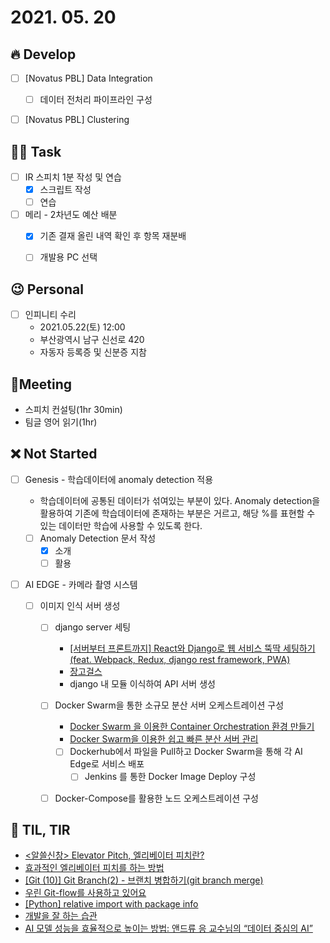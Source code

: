 # 2021. 05. 20

## 🔥 Develop

- [ ] [Novatus PBL] Data Integration
  - [ ] 데이터 전처리 파이프라인 구성
- [ ] [Novatus PBL] Clustering



##  🏳‍🌈 Task

- [ ] IR 스피치 1분 작성 및 연습
  - [x] 스크립트 작성
  - [ ] 연습
- [ ] 메리 - 2차년도 예산 배분
  - [x] 기존 결재 올린 내역 확인 후 항목 재분배
  - [ ] 개발용 PC 선택



## 😉 Personal

- [ ] 인피니티 수리
  * 2021.05.22(토) 12:00
  * 부산광역시 남구 신선로 420
  * 자동자 등록증 및 신분증 지참



## :dizzy: ​Meeting

* 스피치 컨설팅(1hr 30min)
* 팀글 영어 읽기(1hr)



## ❌ Not Started


- [ ] Genesis - 학습데이터에 anomaly detection 적용

  * 학습데이터에 공통된 데이터가 섞여있는 부분이 있다. Anomaly detection을 활용하여 기존에 학습데이터에 존재하는 부분은 거르고, 해당 %를 표현할 수 있는 데이터만 학습에 사용할 수 있도록 한다.
  - [ ] Anomaly Detection 문서 작성
    - [x] 소개
    - [ ] 활용

- [ ] AI EDGE - 카메라 촬영 시스템

  - [ ] 이미지 인식 서버 생성
    - [ ] django server 세팅
      * [[서버부터 프론트까지] React와 Django로 웹 서비스 뚝딱 세팅하기 (feat. Webpack, Redux, django rest framework, PWA)](http://milooy.github.io/TIL/Django/react-with-django-rest-framework.html#%E1%84%86%E1%85%A9%E1%86%A8%E1%84%91%E1%85%AD)
      * [장고걸스](https://tutorial.djangogirls.org/ko/django_installation/)
      * django 내 모듈 이식하여 API 서버 생성
    - [ ] Docker Swarm을 통한 소규모 분산 서버 오케스트레이션 구성
      * [Docker Swarm 을 이용한 Container Orchestration 환경 만들기](https://tech.osci.kr/2019/02/13/59736201/)
      * [Docker Swarm을 이용한 쉽고 빠른 분산 서버 관리](https://subicura.com/2017/02/25/container-orchestration-with-docker-swarm.html)
      * [ ] Dockerhub에서 파일을 Pull하고 Docker Swarm을 통해 각 AI Edge로 서비스 배포 
        * [ ] Jenkins 를 통한 Docker Image Deploy 구성
    - [ ] Docker-Compose를 활용한 노드 오케스트레이션 구성



## 📸 TIL, TIR

* [<알쓸신창> Elevator Pitch, 엘리베이터 피치란?](https://m.blog.naver.com/skkustartup/221620157490)
* [효과적인 엘리베이터 피치를 하는 방법](https://newbizstart.com/%EC%97%98%EB%A6%AC%EB%B2%A0%EC%9D%B4%ED%84%B0-%ED%94%BC%EC%B9%98%EB%A5%BC-%ED%95%98%EB%8A%94-%EB%B0%A9%EB%B2%95/)
* [[Git (10)] Git Branch(2) - 브랜치 병합하기(git branch merge)](https://goddaehee.tistory.com/275)
* [우린 Git-flow를 사용하고 있어요](https://woowabros.github.io/experience/2017/10/30/baemin-mobile-git-branch-strategy.html)
* [[Python] relative import with package info](https://m.blog.naver.com/wideeyed/221839634437)
* [개발을 잘 하는 습관](https://blog.shiren.dev/2021-05-17/)
* [AI 모델 성능을 효율적으로 높이는 방법: 앤드류 응 교수님의 “데이터 중심의 AI”](https://medium.com/ai-networkkr/ai-%EB%AA%A8%EB%8D%B8-%EC%84%B1%EB%8A%A5%EC%9D%84-%EC%89%BD%EA%B3%A0-%EB%B9%A0%EB%A5%B4%EA%B2%8C-%EB%86%92%EC%9D%B4%EB%8A%94-%EB%B0%A9%EB%B2%95-%EC%95%A4%EB%93%9C%EB%A5%98-%EC%9D%91-%EA%B5%90%EC%88%98%EB%8B%98%EC%9D%98-%EB%8D%B0%EC%9D%B4%ED%84%B0-%EC%A4%91%EC%8B%AC%EC%9D%98-ai-6595fa054ce6)

